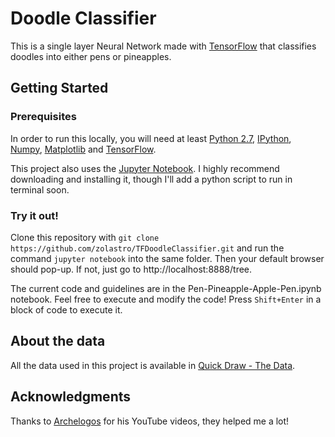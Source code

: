 # Doodle Classifier
This is a single layer Neural Network made with [TensorFlow](https://github.com/tensorflow/tensorflow) that classifies doodles into either pens or pineapples.
## Getting Started
### Prerequisites
In order to run this locally, you will need at least [Python 2.7](https://www.python.org/downloads/), [IPython](https://ipython.org/install.html), [Numpy](https://www.scipy.org/install.html), [Matplotlib](https://matplotlib.org/2.2.2/users/installing.html) and [TensorFlow](https://www.tensorflow.org/install/).

This project also uses the [Jupyter Notebook](http://jupyter.org/install). I highly recommend downloading and installing it, though I'll add a python script to run in terminal soon.

### Try it out!
Clone this repository with `git clone https://github.com/zolastro/TFDoodleClassifier.git` and run the command `jupyter notebook` into the same folder. Then your default browser should pop-up. If not, just go to http://localhost:8888/tree.

The current code and guidelines are in the Pen-Pineapple-Apple-Pen.ipynb notebook. Feel free to execute and modify the code! Press `Shift+Enter` in a block of code to execute it.

## About the data
All the data used in this project is available in [Quick Draw - The Data](https://quickdraw.withgoogle.com/data).

## Acknowledgments
Thanks to [Archelogos](https://github.com/archelogos) for his YouTube videos, they helped me a lot!
